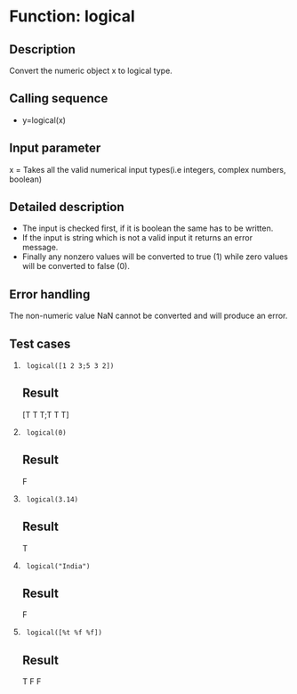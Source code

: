 # Function: logical

## Description
Convert the numeric object x to logical type. 

## Calling sequence
  * y=logical(x)

## Input parameter
x = Takes all the valid numerical input types(i.e integers, complex numbers, boolean)

## Detailed description

* The input is checked first, if it is boolean the same has to be written. 
* If the input is string which is not a valid input it returns an error message.
* Finally any nonzero values will be converted to true (1) while zero values will be converted to false (0). 

## Error handling
The non-numeric value NaN cannot be converted and will produce an error. 

## Test cases
1.      logical([1 2 3;5 3 2])
   ## Result
   [T T T;T T T]

2.      logical(0)
    ## Result
    F

3.      logical(3.14)
    ## Result
    T

4.      logical("India")
    ## Result
    F

5.      logical([%t %f %f])
    ## Result
    T F F







